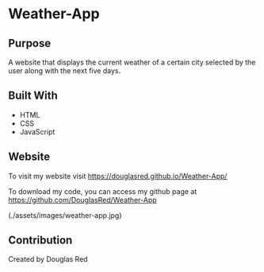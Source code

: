 # Weather-App

## Purpose

A website that displays the current weather of a certain city selected by the user along with the next five days.

## Built With

- HTML
- CSS
- JavaScript

## Website

To visit my website visit https://douglasred.github.io/Weather-App/

To download my code, you can access my github page at https://github.com/DouglasRed/Weather-App

(./assets/images/weather-app.jpg)

## Contribution

Created by Douglas Red
